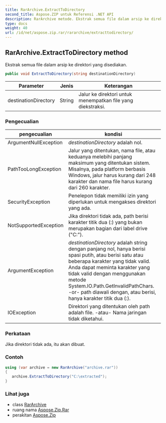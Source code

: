 ```yaml
---
title: RarArchive.ExtractToDirectory
second_title: Aspose.ZIP untuk Referensi .NET API
description: RarArchive metode. Ekstrak semua file dalam arsip ke direktori yang disediakan.
type: docs
weight: 40
url: /id/net/aspose.zip.rar/rararchive/extracttodirectory/
---
```

## RarArchive.ExtractToDirectory method

Ekstrak semua file dalam arsip ke direktori yang disediakan.

```csharp
public void ExtractToDirectory(string destinationDirectory)
```

| Parameter | Jenis | Keterangan |
| --- | --- | --- |
| destinationDirectory | String | Jalur ke direktori untuk menempatkan file yang diekstraksi. |

### Pengecualian

| pengecualian | kondisi |
| --- | --- |
| ArgumentNullException | *destinationDirectory* adalah nol. |
| PathTooLongException | Jalur yang ditentukan, nama file, atau keduanya melebihi panjang maksimum yang ditentukan sistem. Misalnya, pada platform berbasis Windows, jalur harus kurang dari 248 karakter dan nama file harus kurang dari 260 karakter. |
| SecurityException | Penelepon tidak memiliki izin yang diperlukan untuk mengakses direktori yang ada. |
| NotSupportedException | Jika direktori tidak ada, path berisi karakter titik dua (:) yang bukan merupakan bagian dari label drive ("C:\"). |
| ArgumentException | *destinationDirectory* adalah string dengan panjang nol, hanya berisi spasi putih, atau berisi satu atau beberapa karakter yang tidak valid. Anda dapat meminta karakter yang tidak valid dengan menggunakan metode System.IO.Path.GetInvalidPathChars. -or- path diawali dengan, atau berisi, hanya karakter titik dua (:). |
| IOException | Direktori yang ditentukan oleh path adalah file. -atau- Nama jaringan tidak diketahui. |

### Perkataan

Jika direktori tidak ada, itu akan dibuat.

### Contoh

```csharp
using (var archive = new RarArchive("archive.rar")) 
{ 
   archive.ExtractToDirectory("C:\extracted");
}
```

### Lihat juga

* class [RarArchive](../)
* ruang nama [Aspose.Zip.Rar](../../rararchive/)
* perakitan [Aspose.Zip](../../../)


